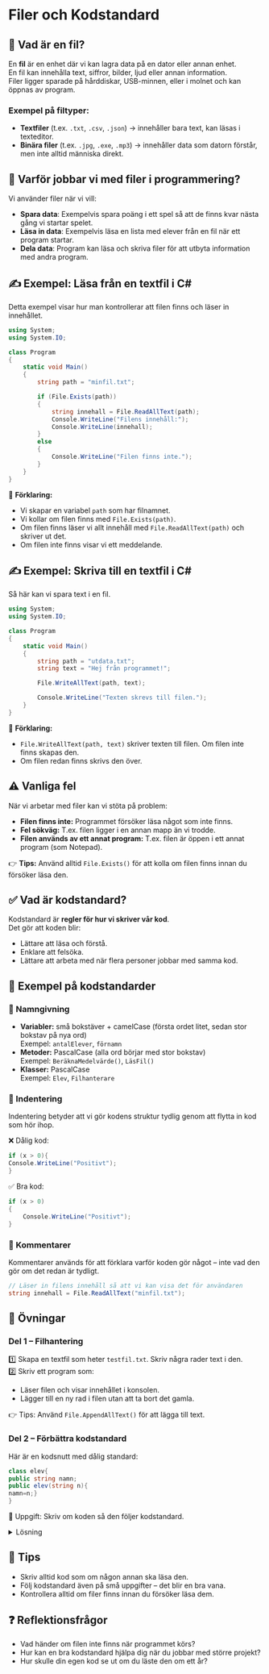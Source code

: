 
# Filer och Kodstandard

## 📌 Vad är en fil?
En **fil** är en enhet där vi kan lagra data på en dator eller annan enhet.  
En fil kan innehålla text, siffror, bilder, ljud eller annan information.  
Filer ligger sparade på hårddiskar, USB-minnen, eller i molnet och kan öppnas av program.  

### Exempel på filtyper:
- **Textfiler** (t.ex. `.txt`, `.csv`, `.json`) → innehåller bara text, kan läsas i texteditor.
- **Binära filer** (t.ex. `.jpg`, `.exe`, `.mp3`) → innehåller data som datorn förstår, men inte alltid människa direkt.

## 📌 Varför jobbar vi med filer i programmering?
Vi använder filer när vi vill:
- **Spara data**: Exempelvis spara poäng i ett spel så att de finns kvar nästa gång vi startar spelet.
- **Läsa in data**: Exempelvis läsa en lista med elever från en fil när ett program startar.
- **Dela data**: Program kan läsa och skriva filer för att utbyta information med andra program.

## ✍️ Exempel: Läsa från en textfil i C#
Detta exempel visar hur man kontrollerar att filen finns och läser in innehållet.

```csharp
using System;
using System.IO;

class Program
{
    static void Main()
    {
        string path = "minfil.txt";

        if (File.Exists(path))
        {
            string innehall = File.ReadAllText(path);
            Console.WriteLine("Filens innehåll:");
            Console.WriteLine(innehall);
        }
        else
        {
            Console.WriteLine("Filen finns inte.");
        }
    }
}
```

📝 **Förklaring:**  
- Vi skapar en variabel `path` som har filnamnet.
- Vi kollar om filen finns med `File.Exists(path)`.
- Om filen finns läser vi allt innehåll med `File.ReadAllText(path)` och skriver ut det.
- Om filen inte finns visar vi ett meddelande.

## ✍️ Exempel: Skriva till en textfil i C#
Så här kan vi spara text i en fil.

```csharp
using System;
using System.IO;

class Program
{
    static void Main()
    {
        string path = "utdata.txt";
        string text = "Hej från programmet!";

        File.WriteAllText(path, text);

        Console.WriteLine("Texten skrevs till filen.");
    }
}
```

📝 **Förklaring:**  
- `File.WriteAllText(path, text)` skriver texten till filen. Om filen inte finns skapas den.  
- Om filen redan finns skrivs den över.

## ⚠️ Vanliga fel
När vi arbetar med filer kan vi stöta på problem:
- **Filen finns inte:** Programmet försöker läsa något som inte finns.
- **Fel sökväg:** T.ex. filen ligger i en annan mapp än vi trodde.
- **Filen används av ett annat program:** T.ex. filen är öppen i ett annat program (som Notepad).

👉 **Tips:** Använd alltid `File.Exists()` för att kolla om filen finns innan du försöker läsa den.

## ✅ Vad är kodstandard?
Kodstandard är **regler för hur vi skriver vår kod**.  
Det gör att koden blir:
- Lättare att läsa och förstå.
- Enklare att felsöka.
- Lättare att arbeta med när flera personer jobbar med samma kod.

## 🎨 Exempel på kodstandarder

### 📌 Namngivning
- **Variabler:** små bokstäver + camelCase (första ordet litet, sedan stor bokstav på nya ord)  
  Exempel: `antalElever`, `förnamn`
- **Metoder:** PascalCase (alla ord börjar med stor bokstav)  
  Exempel: `BeräknaMedelvärde()`, `LäsFil()`
- **Klasser:** PascalCase  
  Exempel: `Elev`, `Filhanterare`

### 📌 Indentering
Indentering betyder att vi gör kodens struktur tydlig genom att flytta in kod som hör ihop.

❌ Dålig kod:
```csharp
if (x > 0){
Console.WriteLine("Positivt");
}
```

✅ Bra kod:
```csharp
if (x > 0)
{
    Console.WriteLine("Positivt");
}
```

### 📌 Kommentarer
Kommentarer används för att förklara varför koden gör något – inte vad den gör om det redan är tydligt.

```csharp
// Läser in filens innehåll så att vi kan visa det för användaren
string innehall = File.ReadAllText("minfil.txt");
```

## 🏁 Övningar

### Del 1 – Filhantering
1️⃣ Skapa en textfil som heter `testfil.txt`. Skriv några rader text i den.  
2️⃣ Skriv ett program som:
- Läser filen och visar innehållet i konsolen.
- Lägger till en ny rad i filen utan att ta bort det gamla.

👉 Tips: Använd `File.AppendAllText()` för att lägga till text.

### Del 2 – Förbättra kodstandard
Här är en kodsnutt med dålig standard:

```csharp
class elev{
public string namn;
public elev(string n){
namn=n;}
}
```

🔹 Uppgift: Skriv om koden så den följer kodstandard.

<details>
<summary>Lösning</summary>

```csharp
class Elev
{
    public string Namn;

    public Elev(string namn)
    {
        Namn = namn;
    }
}
```
</details>

## 💬 Tips
- Skriv alltid kod som om någon annan ska läsa den.
- Följ kodstandard även på små uppgifter – det blir en bra vana.
- Kontrollera alltid om filer finns innan du försöker läsa dem.

## ❓ Reflektionsfrågor
- Vad händer om filen inte finns när programmet körs?
- Hur kan en bra kodstandard hjälpa dig när du jobbar med större projekt?
- Hur skulle din egen kod se ut om du läste den om ett år?
